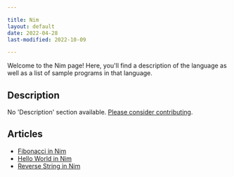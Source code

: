 ```yaml
---

title: Nim
layout: default
date: 2022-04-28
last-modified: 2022-10-09

---
```


Welcome to the Nim page! Here, you'll find a description of the language as well as a list of sample programs in that language.

## Description

No 'Description' section available. [Please consider contributing](https://github.com/TheRenegadeCoder/sample-programs-website).

## Articles

- [Fibonacci in Nim](https://sampleprograms.io/projects/fibonacci/nim)
- [Hello World in Nim](https://sampleprograms.io/projects/hello-world/nim)
- [Reverse String in Nim](https://sampleprograms.io/projects/reverse-string/nim)